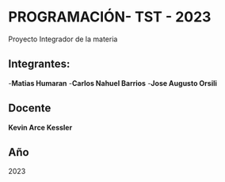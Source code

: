 # PROGRAMACIÓN- TST - 2023
Proyecto Integrador de la materia

## Integrantes:

-**Matias Humaran**
-**Carlos Nahuel Barrios**
-**Jose Augusto Orsili**

## Docente

**Kevin Arce Kessler**

## Año
   2023
